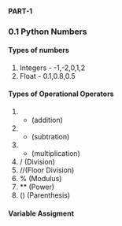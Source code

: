 #### PART-1
### 0.1 Python Numbers

#### **Types of numbers**
1. Integers - -1,-2,0,1,2
2. Float    - 0.1,0.8,0.5

#### **Types of Operational Operators**
1. + (addition)
2. - (subtration)
3. * (multiplication)
4. / (Division)
5. //(Floor Division)
6. % (Modulus)
7. ** (Power)
8. () (Parenthesis)

#### **Variable Assigment**



 





